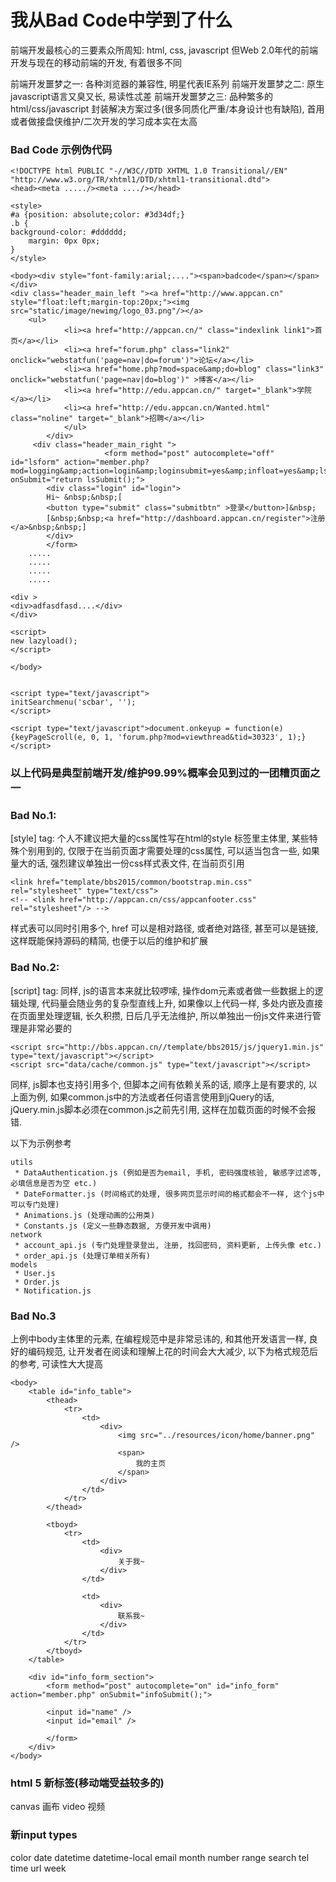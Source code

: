 # 我从Bad Code中学到了什么

前端开发最核心的三要素众所周知: html, css, javascript
但Web 2.0年代的前端开发与现在的移动前端的开发, 有着很多不同

前端开发噩梦之一: 各种浏览器的兼容性, 明星代表IE系列
前端开发噩梦之二: 原生javascript语言又臭又长, 易读性忒差
前端开发噩梦之三: 品种繁多的 html/css/javascript 封装解决方案过多(很多同质化严重/本身设计也有缺陷), 首用或者做接盘侠维护/二次开发的学习成本实在太高

### Bad Code 示例伪代码

```
<!DOCTYPE html PUBLIC "-//W3C//DTD XHTML 1.0 Transitional//EN" "http://www.w3.org/TR/xhtml1/DTD/xhtml1-transitional.dtd">
<head><meta ...../><meta ..../></head>

<style>
#a {position: absolute;color: #3d34df;}
.b {
background-color: #dddddd;
    margin: 0px 0px;
}
</style>

<body><div style="font-family:arial;...."><span>badcode</span></span></div>
<div class="header_main_left "><a href="http://www.appcan.cn" style="float:left;margin-top:20px;"><img src="static/image/newimg/logo_03.png"/></a>
    <ul>
        	<li><a href="http://appcan.cn/" class="indexlink link1">首页</a></li>
            <li><a href="forum.php" class="link2" onclick="webstatfun('page=nav|do=forum')">论坛</a></li>
            <li><a href="home.php?mod=space&amp;do=blog" class="link3" onclick="webstatfun('page=nav|do=blog')" >博客</a></li>
            <li><a href="http://edu.appcan.cn/" target="_blank">学院</a></li>
            <li><a href="http://edu.appcan.cn/Wanted.html" class="noline" target="_blank">招聘</a></li>
        	</ul>
    	</div>
     <div class="header_main_right ">
                     <form method="post" autocomplete="off" id="lsform" action="member.php?mod=logging&amp;action=login&amp;loginsubmit=yes&amp;infloat=yes&amp;lssubmit=yes&amp;resurl=http%3A%2F%2Fbbs.appcan.cn%2Fforum.php%3Fmod%3Dviewthread%26tid%3D30323%26extra%3D%26page%3D1" onSubmit="return lsSubmit();">
     	<div class="login" id="login">
        Hi~ &nbsp;&nbsp;[
        <button type="submit" class="submitbtn" >登录</button>]&nbsp; 
        [&nbsp;&nbsp;<a href="http://dashboard.appcan.cn/register">注册</a>&nbsp;&nbsp;]
        </div>
        </form>
    .....
    .....
    .....
    .....
    
<div >
<div>adfasdfasd....</div>
</div>

<script>
new lazyload();
</script>

</body>


<script type="text/javascript">
initSearchmenu('scbar', '');
</script>

<script type="text/javascript">document.onkeyup = function(e){keyPageScroll(e, 0, 1, 'forum.php?mod=viewthread&tid=30323', 1);}</script>
```

### 以上代码是典型前端开发/维护99.99%概率会见到过的一团糟页面之一

### Bad No.1:
[style] tag: 个人不建议把大量的css属性写在html的style 标签里主体里, 某些特殊个别用到的, 仅限于在当前页面才需要处理的css属性, 可以适当包含一些, 如果量大的话, 强烈建议单独出一份css样式表文件, 在当前页引用

```
<link href="template/bbs2015/common/bootstrap.min.css" rel="stylesheet" type="text/css">
<!-- <link href="http://appcan.cn/css/appcanfooter.css"  rel="stylesheet"/> -->
```

样式表可以同时引用多个, href 可以是相对路径, 或者绝对路径, 甚至可以是链接, 这样既能保持源码的精简, 也便于以后的维护和扩展

### Bad No.2:
[script] tag: 同样, js的语言本来就比较啰嗦, 操作dom元素或者做一些数据上的逻辑处理, 代码量会随业务的复杂型直线上升, 如果像以上代码一样, 多处内嵌及直接在页面里处理逻辑, 长久积攒, 日后几乎无法维护, 所以单独出一份js文件来进行管理是非常必要的

```
<script src="http://bbs.appcan.cn//template/bbs2015/js/jquery1.min.js" type="text/javascript"></script>
<script src="data/cache/common.js" type="text/javascript"></script>
```

同样, js脚本也支持引用多个, 但脚本之间有依赖关系的话, 顺序上是有要求的, 以上面为例, 如果common.js中的方法或者任何语言使用到jQuery的话, jQuery.min.js脚本必须在common.js之前先引用, 这样在加载页面的时候不会报错.

以下为示例参考

```
utils
 * DataAuthentication.js (例如是否为email, 手机, 密码强度核验, 敏感字过滤等, 必填信息是否为空 etc.)
 * DateFormatter.js (时间格式的处理, 很多网页显示时间的格式都会不一样, 这个js中可以专门处理)
 * Animations.js (处理动画的公用类)
 * Constants.js (定义一些静态数据, 方便开发中调用)
network
 * account_api.js (专门处理登录登出, 注册, 找回密码, 资料更新, 上传头像 etc.)
 * order_api.js (处理订单相关所有)
models
 * User.js 
 * Order.js
 * Notification.js
```

### Bad No.3
上例中body主体里的元素, 在编程规范中是非常忌讳的, 和其他开发语言一样, 良好的编码规范, 让开发者在阅读和理解上花的时间会大大减少, 以下为格式规范后的参考, 可读性大大提高

```
<body>
    <table id="info_table">
        <thead>
            <tr>
                <td>
                    <div>
                        <img src="../resources/icon/home/banner.png" />
                        <span>
                            我的主页
                        </span>
                    </div>
                </td>
            </tr>
        </thead>
        
        <tboyd>
            <tr>
                <td>
                    <div>
                        关于我~
                    </div>
                </td>
                
                <td>
                    <div>
                        联系我~
                    </div>
                </td>
            </tr>
        </tboyd>
    </table>
    
    <div id="info_form_section">
        <form method="post" autocomplete="on" id="info_form" action="member.php" onSubmit="infoSubmit();">
        
        <input id="name" />
        <input id="email" />
        
        </form>
    </div>
</body>
```


### html 5 新标签(移动端受益较多的)

canvas 画布
video  视频

### 新input types
color
date
datetime
datetime-local
email
month
number
range
search
tel
time
url
week
